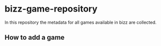 # bizz-game-repository

In this repository the metadata for all games available in bizz are collected.

## How to add a game
